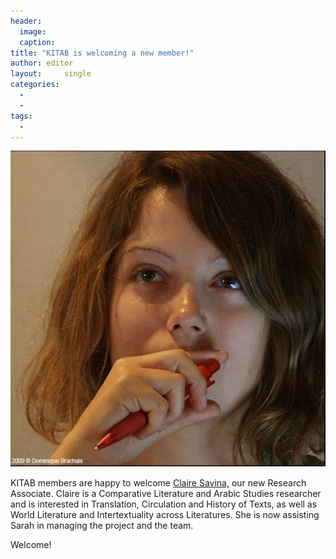 ```yaml
---
header:
  image: 
  caption: 
title: "KITAB is welcoming a new member!"			
author: editor		
layout:		single
categories:
  - 
  - 
tags:
  - 
---
```




![Image](/images/old_posts/1919536_221717895960_6100502_n.jpg)




KITAB members are happy to welcome [Claire Savina,](http://kitab-project.org/claire-savina/) our new Research Associate. Claire is a Comparative Literature and Arabic Studies researcher and is interested in Translation, Circulation and History of Texts, as well as World Literature and Intertextuality across Literatures. She is now assisting Sarah in managing the project and the team.  

Welcome!

































